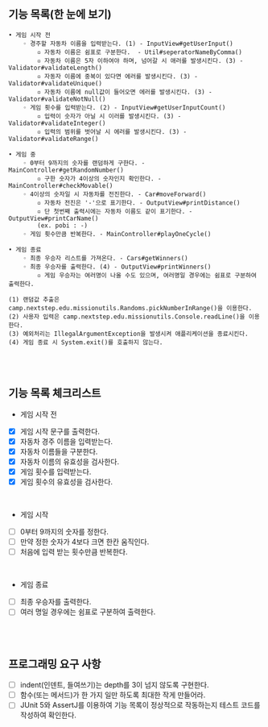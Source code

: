 ## 기능 목록(한 눈에 보기)

```
• 게임 시작 전
    ◦ 경주할 자동차 이름을 입력받는다. (1) - InputView#getUserInput()
        ▫︎ 자동차 이름은 쉼표로 구분한다.  - Util#seperatorNameByComma()
        ▫︎ 자동차 이름은 5자 이하여야 하며, 넘어갈 시 애러를 발생시킨다. (3) - Validator#validateLength()
        ▫︎ 자동자 이름에 중복이 있다면 에러를 발생시킨다. (3) - Validator#validateUnique()
        ▫︎ 자동차 이름에 null값이 들어오면 에러를 발생시킨다. (3) - Validator#validateNotNull()
    ◦ 게임 횟수를 입력받는다. (2) - InputView#getUserInputCount()
        ▫︎ 입력이 숫자가 아닐 시 이러를 발생시킨다. (3) - Validator#validateInteger()
        ▫︎ 입력의 범위를 벗어날 시 에러를 발생시킨다. (3) - Validator#validateRange()

• 게임 중
    ◦ 0부터 9까지의 숫자를 랜덤하게 구한다. - MainController#getRandomNumber()
        ▫︎ 구한 숫자가 4이상의 숫자인지 확인한다. - MainController#checkMovable()
    ◦ 4이상의 숫자일 시 자동차를 전진한다. - Car#moveForward()
        ▫︎ 자동차 전진은 '-'으로 표기한다. - OutputView#printDistance()
        ▫︎ 단 첫번째 출력시에는 자동차 이름도 같이 표기한다. - OutputView#printCarName()
        (ex. pobi : -)
    ◦ 게임 횟수만큼 반복한다. - MainController#playOneCycle()

• 게임 종료
    ◦ 최종 우승자 리스트를 가져온다. - Cars#getWinners()
    ◦ 최종 우승자를 출력한다. (4) - OutputView#printWinners()
        ▫︎ 게임 우승자는 여러명이 나올 수도 있으며, 여러명일 경우에는 쉼표로 구분하여 출력한다. 

(1) 랜덤값 추출은 camp.nextstep.edu.missionutils.Randoms.pickNumberInRange()을 이용한다.
(2) 사용자 입력은 camp.nextstep.edu.missionutils.Console.readLine()을 이용한다.
(3) 예외처리는 IllegalArgumentException을 발생시켜 애플리케이션을 종료시킨다. 
(4) 게임 종료 시 System.exit()를 호출하지 않는다.
```

<br><br>

## 기능 목록 체크리스트

- 게임 시작 전
- [x]  게임 시작 문구를 출력한다.
- [x]  자동차 경주 이름을 입력받는다.
- [x]  자동차 이름들을 구분한다. 
- [x]  자동차 이름의 유효성을 검사한다.
- [x]  게임 횟수를 입력받는다.
- [x]  게임 횟수의 유효성을 검사한다.

<br>

- 게임 시작
- [ ]  0부터 9까지의 숫자를 정한다.
- [ ]  만약 정한 숫자가 4보다 크면 한칸 움직인다.
- [ ]  처음에 입력 받는 횟수만큼 반복한다.

<br>

- 게임 종료
- [ ]  최종 우승자를 출력한다.
- [ ]  여러 명일 경우에는 쉼표로 구분하여 출력한다.

<br><br>

## 프로그래밍 요구 사항

- [ ]  indent(인덴트, 들여쓰기)는 depth를 3이 넘지 않도록 구현한다.
- [ ]  함수(또는 메서드)가 한 가지 일만 하도록 최대한 작게 만들어라.
- [ ]  JUnit 5와 AssertJ를 이용하여 기능 목록이 정상적으로 작동하는지 테스트 코드를 작성하여 확인한다.